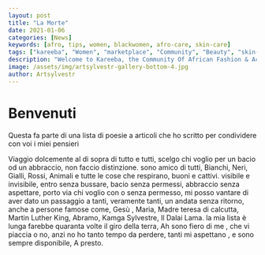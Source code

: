 ```yaml
---
layout: post
title: "La Morte"
date: 2021-01-06
categories: [News]
keywords: [afro, tips, women, blackwomen, afro-care, skin-care]
tags: ["kareeba", "Women", "marketplace", "Community", "Beauty", "skin-care", "makers"]
description: "Welcome to Kareeba, the Community Of African Fashion & Accessories Makers"
image: /assets/img/artsylvestr-gallery-bottom-4.jpg
author: Artsylvestr
---
```

# Benvenuti

Questa fa parte di una lista di poesie a articoli
che ho scritto per condividere con voi i miei pensieri


Viaggio dolcemente al di sopra di tutto e tutti,
scelgo chi voglio per un bacio od un abbraccio,
non faccio distinzione.
sono amico di tutti,
Bianchi,
Neri,
Gialli,
Rossi,
Animali e tutte le cose che respirano,
buoni e cattivi.
visibile e invisibile,
entro senza bussare,
bacio senza permessi,
abbraccio senza aspettare,
porto via chi voglio con o senza permesso,
mi posso vantare di aver dato un passaggio a tanti,
veramente tanti,
un andata senza ritorno,
anche a persone famose come,
Gesù ,
Maria,
Madre teresa di calcutta,
Martin Luther King,
Abramo,
Kamga Sylvestre,
Il Dalai Lama.
la mia lista è lunga farebbe quaranta volte il giro della terra,
Ah sono fiero di me ,
che vi piaccia o no,
anzi no ho tanto tempo da perdere,
tanti mi aspettano ,
e sono sempre disponibile,
A presto.
